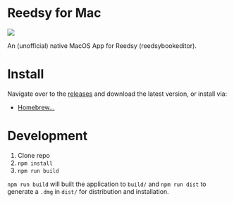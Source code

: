 # Reedsy for Mac

![](https://user-images.githubusercontent.com/1753298/92312415-8801ef00-ef7d-11ea-9d80-0fda8cdccf2a.png)

An (unofficial) native MacOS App for Reedsy (reedsybookeditor).

# Install

Navigate over to the [releases](https://github.com/aubreypwd/reedsy-mac/releases) and download the latest version, or install via:

- [Homebrew...](https://github.com/aubreypwd/homebrew-cask#reedsy)

# Development

1. Clone repo
2. `npm install`
3. `npm run build`

`npm run build` will built the application to `build/` and  `npm run dist` to generate a `.dmg` in `dist/` for distribution and installation.
